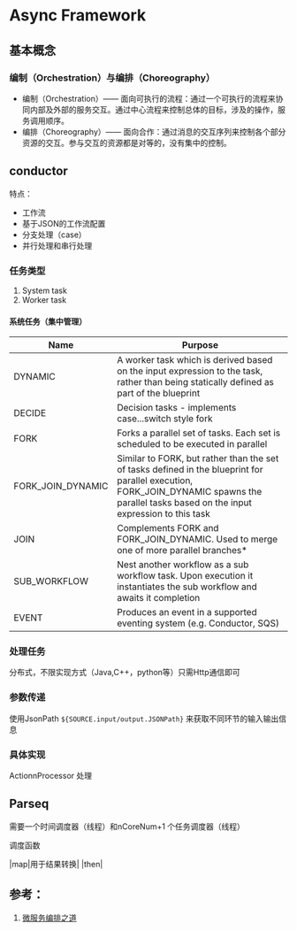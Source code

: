 # Async Framework

## 基本概念
### 编制（Orchestration）与编排（Choreography）

- 编制（Orchestration）—— 面向可执行的流程：通过一个可执行的流程来协同内部及外部的服务交互。通过中心流程来控制总体的目标，涉及的操作，服务调用顺序。
- 编排（Choreography）—— 面向合作：通过消息的交互序列来控制各个部分资源的交互。参与交互的资源都是对等的，没有集中的控制。



## conductor

特点：
* 工作流
* 基于JSON的工作流配置
* 分支处理（case）
* 并行处理和串行处理




###  任务类型
1. System task
2. Worker task

#### 系统任务（集中管理）
|Name	|Purpose|
|------|------|
|DYNAMIC|	A worker task which is derived based on the input expression to the task, rather than being statically defined as part of the blueprint
|DECIDE|	Decision tasks - implements case...switch style fork
|FORK|	Forks a parallel set of tasks. Each set is scheduled to be executed in parallel
|FORK_JOIN_DYNAMIC|	Similar to FORK, but rather than the set of tasks defined in the blueprint for parallel execution, FORK_JOIN_DYNAMIC spawns the parallel tasks based on the input expression to this task
|JOIN|	Complements FORK and FORK_JOIN_DYNAMIC. Used to merge one of more parallel branches*
|SUB_WORKFLOW|	Nest another workflow as a sub workflow task. Upon execution it instantiates the sub workflow and awaits it completion
|EVENT|	Produces an event in a supported eventing system (e.g. Conductor, SQS)

### 处理任务
分布式，不限实现方式（Java,C++，python等）只需Http通信即可


### 参数传递
使用JsonPath
`${SOURCE.input/output.JSONPath}`
来获取不同环节的输入输出信息

### 具体实现
ActionnProcessor  处理


## Parseq

需要一个时间调度器（线程）和nCoreNum+1 个任务调度器（线程）

调度函数

|map|用于结果转换|
|then|




## 参考：
1. [微服务编排之道](https://juejin.im/entry/59eed426f265da432e5b30cb)

